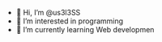 - 👋 Hi, I’m @us3l3SS
- 👀 I’m interested in programming
- 🌱 I’m currently learning Web developmen

<!---
us3l3SS/us3l3SS is a ✨ special ✨ repository because its `README.md` (this file) appears on your GitHub profile.
You can click the Preview link to take a look at your changes.
--->
